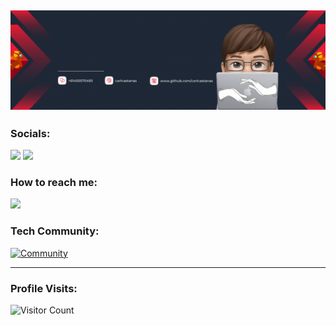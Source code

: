 [![@carlcastanas](https://raw.githubusercontent.com/carlcastanas/carlcastanas/main/assets/1.gif)](https://facebook.com/carlcastanas)
------------------------------------------- 
### Socials: 
<a href="https://instagram.com/carlcastanas"><img src="https://img.shields.io/badge/jessie bartolome-%23E4405F.svg?&style=for-the-badge&logo=instagram&logoColor=white"></a>  <a href="https://www.facebook.com/carlcastanas/"><img src="https://img.shields.io/badge/jessie bartolome-1877F2?style=for-the-badge&logo=facebook&logoColor=white"></a>
<br>
### How to reach me: 
<a href="mailto: macjessie.bartolome@gmail.com">
<img src="https://img.shields.io/badge/-macjessie.bartolome%40gmail.com-7B83EB?&style=for-the-badge&logo=Microsoft-outlook&logoColor=white" ></a>

### Tech Community:
[![Community](https://discordapp.com/api/guilds/890526319790669895/widget.png?style=banner2)](https://discord.com/invite/DzxYsnqSUB) 



[//]: <> (Credits: carlcastanas)
[//]: <> (Credits: Last edited on: 01/12/23)


------------------------------------------- 

### Profile Visits:
![Visitor Count](https://profile-counter.glitch.me/{carlcastanas}/count.svg)
